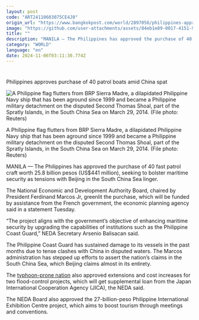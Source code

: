 ```yaml
---
layout: post
code: "ART24110603075CE4J0"
origin_url: "https://www.bangkokpost.com/world/2897056/philippines-approves-purchase-of-40-patrol-boats-amid-china-spat"
image: "https://github.com/user-attachments/assets/84eb1e89-0017-4151-9821-458087a4ee6e"
title: ""
description: "MANILA — The Philippines has approved the purchase of 40 fast patrol craft worth 25.8 billion pesos (US$441 million), seeking to bolster maritime security as tensions with Beijing in the South China Sea linger."
category: "WORLD"
language: "en"
date: 2024-11-06T03:11:30.774Z
---
```


# 

Philippines approves purchase of 40 patrol boats amid China spat

![A Philippine flag flutters from BRP Sierra Madre, a dilapidated Philippine Navy ship that has been aground since 1999 and became a Philippine military detachment on the disputed Second Thomas Shoal, part of the Spratly Islands, in the South China Sea on March 29, 2014. (File photo: Reuters)](https://github.com/user-attachments/assets/e567d43d-7800-4b47-a018-e236e5f49be0)

A Philippine flag flutters from BRP Sierra Madre, a dilapidated Philippine Navy ship that has been aground since 1999 and became a Philippine military detachment on the disputed Second Thomas Shoal, part of the Spratly Islands, in the South China Sea on March 29, 2014. (File photo: Reuters)

MANILA — The Philippines has approved the purchase of 40 fast patrol craft worth 25.8 billion pesos (US$441 million), seeking to bolster maritime security as tensions with Beijing in the South China Sea linger.

The National Economic and Development Authority Board, chaired by President Ferdinand Marcos Jr, greenlit the purchase, which will be funded by assistance from the French government, the economic planning agency said in a statement Tuesday.

“The project aligns with the government’s objective of enhancing maritime security by upgrading the capabilities of institutions such as the Philippine Coast Guard,” NEDA Secretary Arsenio Balisacan said.

The Philippine Coast Guard has sustained damage to its vessels in the past months due to tense clashes with China in disputed waters. The Marcos administration has stepped up efforts to assert the nation’s claims in the South China Sea, which Beijing claims almost in its entirety.

The [typhoon-prone nation](https://www.bangkokpost.com/world/2896403/philippines-braces-for-another-typhoon-after-storms-swamp-crops) also approved extensions and cost increases for two flood-control projects, which will get supplemental loan from the Japan International Cooperation Agency (JICA), the NEDA said.

The NEDA Board also approved the 27-billion-peso Philippine International Exhibition Centre project, which aims to boost tourism through meetings and conventions.
